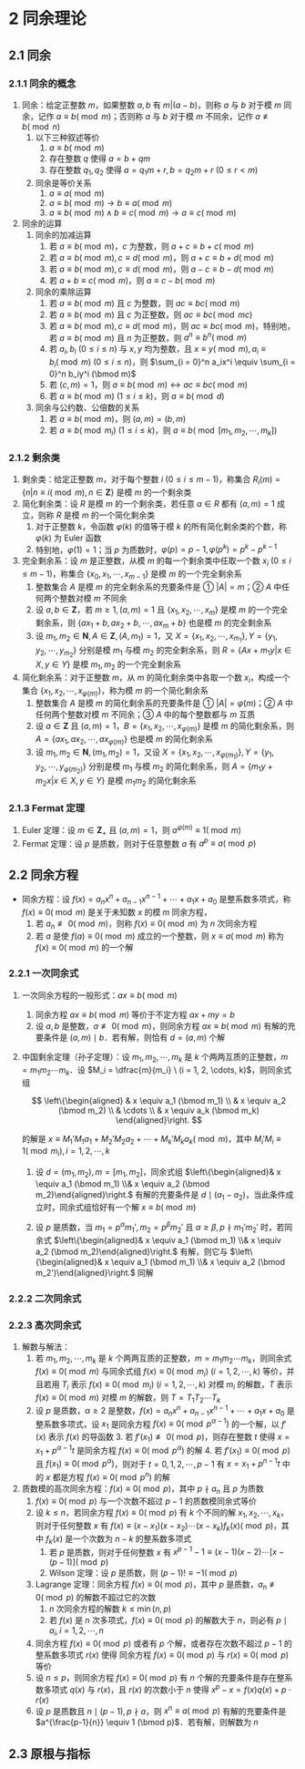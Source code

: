# 2 同余理论

## 2.1 同余
### 2.1.1 同余的概念
1. 同余：给定正整数 $m$，如果整数 $a, b$ 有 $m | (a - b)$，则称 $a$ 与 $b$ 对于模 $m$ 同余，记作 $a \equiv b (\bmod m)$；否则称 $a$ 与 $b$ 对于模 $m$ 不同余，记作 $a \not\equiv b (\bmod n)$
    1. 以下三种叙述等价
        1. $a \equiv b (\bmod m)$
        2. 存在整数 $q$ 使得 $a = b + qm$
        3. 存在整数 $q_1, q_2$ 使得 $a = q_1m + r, b = q_2m + r \ (0 \leqslant r < m)$
    2. 同余是等价关系
        1. $a \equiv a (\bmod m)$
        2. $a \equiv b (\bmod m) \to b \equiv a (\bmod m)$
        3. $a \equiv b (\bmod m) \wedge b \equiv c (\bmod m) \to a \equiv c (\bmod m)$
2. 同余的运算
    1. 同余的加减运算
        1. 若 $a \equiv b (\bmod m)$，$c$ 为整数，则 $a + c \equiv b + c (\bmod m)$
        2. 若 $a \equiv b (\bmod m), c \equiv d (\bmod m)$，则 $a + c \equiv b + d (\bmod m)$
        3. 若 $a \equiv b (\bmod m), c \equiv d (\bmod m)$，则 $a - c \equiv b - d (\bmod m)$
        4. 若 $a + b \equiv c (\bmod m)$，则 $a \equiv c - b (\bmod m)$
    2. 同余的乘除运算
        1. 若 $a \equiv b (\bmod m)$ 且 $c$ 为整数，则 $ac \equiv bc (\bmod m)$
        2. 若 $a \equiv b (\bmod m)$ 且 $c$ 为正整数，则 $ac \equiv bc (\bmod mc)$ 
        3. 若 $a \equiv b (\bmod m), c \equiv d (\bmod m)$，则 $ac \equiv bc (\bmod m)$，特别地，若 $a \equiv b (\bmod m)$ 且 $n$ 为正整数，则 $a^n \equiv b^n (\bmod m)$
        4. 若 $a_i, b_i \ (0 \leqslant i \leqslant n)$ 与 $x, y$ 均为整数，且 $x \equiv y (\bmod m), a_i \equiv b_i (\bmod m) \ (0 \leqslant i \leqslant n)$，则 $\sum_{i = 0}^n a_ix^i \equiv \sum_{i = 0}^n b_iy^i (\bmod m)$
        5. 若 $(c, m) = 1$，则 $a \equiv b (\bmod m) \leftrightarrow ac \equiv bc (\bmod m)$
        6. 若 $a \equiv b (\bmod m) \ (1 \leqslant i \leqslant k)$，则 $a \equiv b (\bmod d)$
    3. 同余与公约数、公倍数的关系
        1. 若 $a \equiv b (\bmod m)$，则 $(a, m) = (b, m)$
        2. 若 $a \equiv b (\bmod m_i) \ (1 \leqslant i \leqslant k)$，则 $a \equiv b (\bmod [m_1, m_2, \cdots, m_k])$

### 2.1.2 剩余类
1. 剩余类：给定正整数 $m$，对于每个整数 $i \ (0 \leqslant i \leqslant m - 1)$，称集合 $R_i(m) = \{n | n \equiv i (\bmod m), n \in \mathbf Z\}$ 是模 $m$ 的一个剩余类
2. 简化剩余类：设 $R$ 是模 $m$ 的一个剩余类，若任意 $a \in R$ 都有 $(a, m) = 1$ 成立，则称 $R$ 是模 $m$ 的一个简化剩余类
    1. 对于正整数 $k$，令函数 $\varphi(k)$ 的值等于模 $k$ 的所有简化剩余类的个数，称 $\varphi(k)$ 为 $\text{Euler}$ 函数
    2. 特别地，$\varphi(1) = 1$；当 $p$ 为质数时，$\varphi(p) = p - 1, \varphi(p^k) = p^k - p^{k - 1}$
3. 完全剩余系：设 $m$ 是正整数，从模 $m$ 的每一个剩余类中任取一个数 $x_i \ (0 \leqslant i \leqslant m - 1)$，称集合 $\{x_0, x_1, \cdots, x_{m - 1}\}$ 是模 $m$ 的一个完全剩余系
    1. 整数集合 $A$ 是模 $m$ 的完全剩余系的充要条件是 ① $|A| = m$；② $A$ 中任何两个整数对模 $m$ 不同余
    2. 设 $a, b \in \mathbf Z$，若 $m \geqslant 1, (a, m) = 1$ 且 $\{x_1, x_2, \cdots, x_m\}$ 是模 $m$ 的一个完全剩余系，则 $\{ax_1 + b, ax_2 + b, \cdots, ax_m + b\}$ 也是模 $m$ 的完全剩余系
    3. 设 $m_1, m_2 \in \mathbf N, A \in \mathbf Z, (A, m_1) = 1$，又 $X = \{x_1, x_2, \cdots, x_{m_1}\}, Y = \{y_1, y_2, \cdots, y_{m_2}\}$ 分别是模 $m_1$ 与模 $m_2$ 的完全剩余系，则 $R = \{Ax + m_1y | x \in X, y \in Y\}$ 是模 $m_1, m_2$ 的一个完全剩余系
4. 简化剩余系：对于正整数 $m$，从 $m$ 的简化剩余类中各取一个数 $x_i$，构成一个集合 $\{x_1, x_2, \cdots, x_{\varphi(m)}\}$，称为模 $m$ 的一个简化剩余系
    1. 整数集合 $A$ 是模 $m$ 的简化剩余系的充要条件是 ① $|A| = \varphi(m)$；② $A$ 中任何两个整数对模 $m$ 不同余；③ $A$ 中的每个整数都与 $m$ 互质
    2. 设 $a \in \mathbf Z$ 且 $(a, m) = 1$，$B = \{x_1, x_2, \cdots, x_{\varphi(m)}\}$ 是模 $m$ 的简化剩余系，则 $A = \{ax_1, ax_2, \cdots, ax_{\varphi(m)}\}$ 也是模 $m$ 的简化剩余系
    3. 设 $m_1, m_2 \in \mathbf N, (m_1, m_2) = 1$，又设 $X = \{x_1, x_2, \cdots, x_{\varphi(m_1)}\}, Y = \{y_1, y_2, \cdots, y_{\varphi(m_2)}\}$ 分别是模 $m_1$ 与模 $m_2$ 的简化剩余系，则 $A = \{m_1y + m_2x | x \in X, y \in Y\}$ 是模 $m_1m_2$ 的简化剩余系

### 2.1.3 Fermat 定理
1. $\text{Euler}$ 定理：设 $m \in \mathbf Z_+$ 且 $(a, m) = 1$，则 $a^{\varphi(m)} \equiv 1 (\bmod m)$
2. $\text{Fermat}$ 定理：设 $p$ 是质数，则对于任意整数 $a$ 有 $a^p \equiv a (\bmod p)$

## 2.2 同余方程

- 同余方程：设 $f(x) = a_nx^n + a_{n-1}x^{n-1} + \cdots + a_1x + a_0$ 是整系数多项式，称 $f(x) \equiv 0 (\bmod m)$ 是关于未知数 $x$ 的模 $m$ 同余方程，
    1. 若 $a_n \not \equiv 0 (\bmod m)$，则称 $f(x) \equiv 0 (\bmod m)$ 为 $n$ 次同余方程
    2. 若 $a$ 是使 $f(a) \equiv 0 (\bmod m)$ 成立的一个整数，则 $x \equiv a (\bmod m)$ 称为 $f(x) \equiv 0 (\bmod m)$ 的一个解

### 2.2.1 一次同余式
1. 一次同余方程的一般形式：$ax \equiv b (\bmod m)$
    1. 同余方程 $ax \equiv b (\bmod m)$ 等价于不定方程 $ax + my = b$
    2. 设 $a, b$ 是整数，$a \not \equiv 0 (\bmod m)$，则同余方程 $ax \equiv b (\bmod m)$ 有解的充要条件是 $(a, m) \mid b$．若有解，则恰有 $d = (a, m)$ 个解
2. 中国剩余定理（孙子定理）：设 $m_1, m_2, \cdots, m_k$ 是 $k$ 个两两互质的正整数，$m = m_1 m_2 \cdots m_k$．设 $M_i = \dfrac{m}{m_i} \ (i = 1, 2, \cdots, k)$，则同余式组

    $$
    \left\{\begin{aligned}
    & x \equiv a_1 (\bmod m_1) \\
    & x \equiv a_2 (\bmod m_2) \\
    & \cdots \\
    & x \equiv a_k (\bmod m_k)
    \end{aligned}\right.
    $$

    的解是 $x \equiv M_1'M_1a_1 + M_2'M_2a_2 + \cdots + M_k'M_ka_k (\bmod m)$，其中 $M_i'M_i \equiv 1 (\bmod m_i), i = 1, 2, \cdots, k$

    1. 设 $d = (m_1, m_2), m = [m_1, m_2]$，同余式组 $\left\{\begin{aligned}& x \equiv a_1 (\bmod m_1) \\& x \equiv a_2 (\bmod m_2)\end{aligned}\right.$ 有解的充要条件是 $d \mid (a_1 - a_2)$，当此条件成立时，同余式组恰好有一个解 $x \equiv b (\bmod m)$

    2. 设 $p$ 是质数，当 $m_1 = p^\alpha m_1', m_2 = p^\beta m_2'$ 且 $\alpha \geqslant \beta, p \nmid m_1'm_2'$ 时，若同余式 $\left\{\begin{aligned}& x \equiv a_1 (\bmod m_1) \\& x \equiv a_2 (\bmod m_2)\end{aligned}\right.$ 有解，则它与 $\left\{\begin{aligned}& x \equiv a_1 (\bmod m_1) \\& x \equiv a_2 (\bmod m_2')\end{aligned}\right.$ 同解

### 2.2.2 二次同余式

### 2.2.3 高次同余式
1. 解数与解法：
    1. 若 $m_1, m_2, \cdots, m_k$ 是 $k$ 个两两互质的正整数，$m = m_1 m_2 \cdots m_k$，则同余式 $f(x) \equiv 0 (\bmod m)$ 与同余式组 $f(x) \equiv 0 (\bmod m_i) \ (i = 1, 2, \cdots, k)$ 等价，并且若用 $T_i$ 表示 $f(x) \equiv 0 (\bmod m_i) \ (i = 1, 2, \cdots, k)$ 对模 $m_i$ 的解数，$T$ 表示 $f(x) \equiv 0 (\bmod m)$ 对模 $m$ 的解数，则 $T = T_1 T_2 \cdots T_k$
    2. 设 $p$ 是质数，$\alpha \geqslant 2$ 是整数，$f(x) = a_nx^n + a_{n-1}x^{n-1} + \cdots + a_1x + a_0$ 是整系数多项式，设 $x_1$ 是同余方程 $f(x) \equiv 0 (\bmod p^{\alpha-1})$ 的一个解，以 $f'(x)$ 表示 $f(x)$ 的导函数
        3. 若 $f'(x_1) \not \equiv 0 (\bmod p)$，则存在整数 $t$ 使得 $x = x_1 + p^{\alpha-1}t$ 是同余方程 $f(x) \equiv 0 (\bmod p^\alpha)$ 的解
        4. 若 $f'(x_1) \equiv 0 (\bmod p)$ 且 $f(x_1) \equiv 0 (\bmod p^\alpha)$，则对于 $t = 0, 1, 2, \cdots, p - 1$ 有 $x = x_1 + p^{n-1}t$ 中的 $x$ 都是方程 $f(x) \equiv 0 (\bmod p^n)$ 的解
2. 质数模的高次同余方程：$f(x) \equiv 0 (\bmod p)$，其中 $p \nmid a_n$ 且 $p$ 为质数
    1. $f(x) \equiv 0 (\bmod p)$ 与一个次数不超过 $p - 1$ 的质数模同余式等价
    2. 设 $k \leqslant n$，若同余方程 $f(x) \equiv 0 (\bmod p)$ 有 $k$ 个不同的解 $x_1, x_2, \cdots, x_k$，则对于任何整数 $x$ 有 $f(x) \equiv (x - x_1) (x - x_2) \cdots (x - x_k) f_k(x) (\bmod p)$，其中 $f_k(x)$ 是一个次数为 $n - k$ 的整系数多项式
        1. 若 $p$ 是质数，则对于任何整数 $x$ 有 $x^{p-1} - 1 \equiv (x - 1)(x - 2) \cdots [x - (p - 1)] (\bmod p)$
        2. $\text{Wilson}$ 定理：设 $p$ 是质数，则 $(p - 1)! \equiv -1 (\bmod p)$
    3. $\text{Lagrange}$ 定理：同余方程 $f(x) \equiv 0 (\bmod p)$，其中 $p$ 是质数，$a_n \not \equiv 0 (\bmod p)$ 的解数不超过它的次数
        1. $n$ 次同余方程的解数 $k \leqslant \min(n, p)$
        2. 若 $f(x)$ 是 $n$ 次多项式，$f(x) \equiv 0 (\bmod p)$ 的解数大于 $n$，则必有 $p \mid a_i, i = 1, 2, \cdots, n$
    4. 同余方程 $f(x) \equiv 0 (\bmod p)$ 或者有 $p$ 个解，或者存在次数不超过 $p - 1$ 的整系数多项式 $r(x)$ 使得 同余方程 $f(x) \equiv 0 (\bmod p)$ 与 $r(x) \equiv 0 (\bmod p)$ 等价
    5. 设 $n \leqslant p$，则同余方程 $f(x) \equiv 0 (\bmod p)$ 有 $n$ 个解的充要条件是存在整系数多项式 $q(x)$ 与 $r(x)$，且 $r(x)$ 的次数小于 $n$ 使得 $x^p - x = f(x)q(x) + p\cdot r(x)$
    6. 设 $p$ 是质数且 $n \mid (p - 1), p \nmid a$，则 $x^n \equiv a (\bmod p)$ 有解的充要条件是 $a^{\frac{p-1}{n}} \equiv 1 (\bmod p)$．若有解，则解数为 $n$

## 2.3 原根与指标
